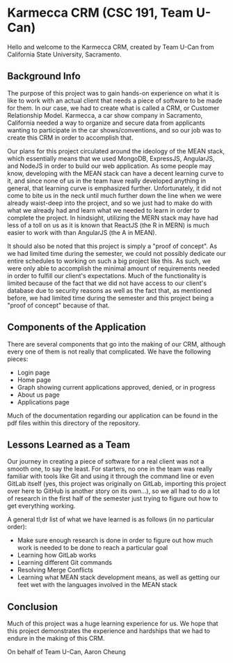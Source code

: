 # Karmecca CRM (CSC 191, Team U-Can)

Hello and welcome to the Karmecca CRM, created by Team U-Can from California State University, Sacramento.

## Background Info

The purpose of this project was to gain hands-on experience on what it is like to work with an actual client that needs a piece of software to be made for them. In our case, we had to create what is called a CRM, or Customer Relationship Model. Karmecca, a car show company in Sacramento, California needed a way to organize and secure data from applicants wanting to participate in the car shows/conventions, and so our job was to create this CRM in order to accomplish that.

Our plans for this project circulated around the ideology of the MEAN stack, which essentially means that we used MongoDB, ExpressJS, AngularJS, and NodeJS in order to build our web application. As some people may know, developing with the MEAN stack can have a decent learning curve to it, and since none of us in the team have really developed anything in general, that learning curve is emphasized further. Unfortunately, it did not come to bite us in the neck until much further down the line when we were already waist-deep into the project, and so we just had to make do with what we already had and learn what we needed to learn in order to complete the project. In hindsight, utilizing the MERN stack may have had less of a toll on us as it is known that ReactJS (the R in MERN) is much easier to work with than AngularJS (the A in MEAN). 

It should also be noted that this project is simply a "proof of concept". As we had limited time during the semester, we could not possibly dedicate our entire schedules to working on such a big project like this. As such, we were only able to accomplish the minimal amount of requirements needed in order to fulfill our client's expectations. Much of the functionality is limited because of the fact that we did not have access to our client's database due to security reasons as well as the fact that, as mentioned before, we had limited time during the semester and this project being a "proof of concept" because of that.

## Components of the Application
There are several components that go into the making of our CRM, although every one of them is not really that complicated. We have the following pieces:

- Login page
- Home page
- Graph showing current applications approved, denied, or in progress
- About us page
- Applications page

Much of the documentation regarding our application can be found in the pdf files within this directory of the repository.

## Lessons Learned as a Team

Our journey in creating a piece of software for a real client was not a smooth one, to say the least. For starters, no one in the team was really familiar with tools like Git and using it through the command line or even GitLab itself (yes, this project was originally on GitLab, importing this project over here to GitHub is another story on its own...), so we all had to do a lot of research in the first half of the semester just trying to figure out how to get everything working.

A general tl;dr list of what we have learned is as follows (in no particular order):

- Make sure enough research is done in order to figure out how much work is needed to be done to reach a particular goal
- Learning how GitLab works
- Learning different Git commands
- Resolving Merge Conflicts
- Learning what MEAN stack development means, as well as getting our feet wet with the languages involved in the MEAN stack

## Conclusion

Much of this project was a huge learning experience for us. We hope that this project demonstrates the experience and hardships that we had to endure in the making of this CRM.

On behalf of Team U-Can,
Aaron Cheung
